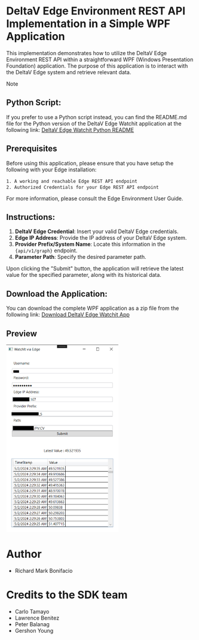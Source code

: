 # DeltaV Edge Environment REST API Implementation in a Simple WPF Application

This implementation demonstrates how to utilize the DeltaV Edge Environment REST API within a straightforward WPF (Windows Presentation Foundation) application. The purpose of this application is to interact with the DeltaV Edge system and retrieve relevant data.
> [!NOTE]
>## Python Script:
>
>If you prefer to use a Python script instead, you can find the README.md file for the Python version of the DeltaV Edge Watchit application at the following link:
>[DeltaV Edge Watchit Python README](https://github.com/EmersonDeltaV/deltav-edge-watchit/tree/main/Emerson.Edge.Watchit.Python)


## Prerequisites

Before using this application, please ensure that you have setup the following with your Edge installation:

```
1. A working and reachable Edge REST API endpoint
2. Authorized Credentials for your Edge REST API endpoint
```
For more information, please consult the Edge Environment User Guide.

## Instructions:

1. **DeltaV Edge Credential**: Insert your valid DeltaV Edge credentials.
2. **Edge IP Address**: Provide the IP address of your DeltaV Edge system.
3. **Provider Prefix/System Name**: Locate this information in the `{api/v1/graph}` endpoint.
4. **Parameter Path**: Specify the desired parameter path.

Upon clicking the "Submit" button, the application will retrieve the latest value for the specified parameter, along with its historical data.
## Download the Application:

You can download the complete WPF application as a zip file from the following link: 
[Download DeltaV Edge Watchit App](https://github.com/EmersonDeltaV/deltav-edge-watchit/releases/tag/Release)
## Preview   
<img src="preview.png" width="300">


# Author
- Richard Mark Bonifacio

# Credits to the SDK team
- Carlo Tamayo
- Lawrence Benitez
- Peter Balanag
- Gershon Young
